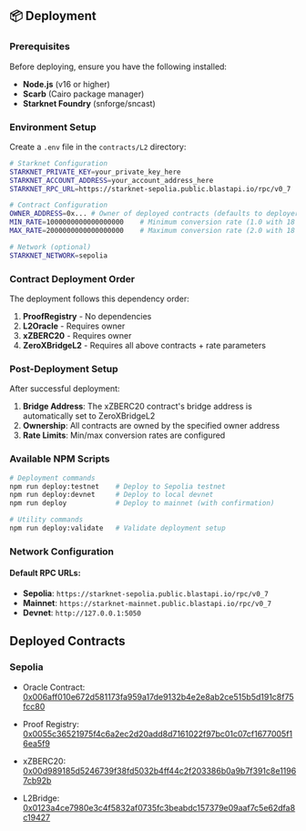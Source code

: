 ## 📦 Deployment

### Prerequisites

Before deploying, ensure you have the following installed:

- **Node.js** (v16 or higher)
- **Scarb** (Cairo package manager)
- **Starknet Foundry** (snforge/sncast)

### Environment Setup

Create a `.env` file in the `contracts/L2` directory:

```bash
# Starknet Configuration
STARKNET_PRIVATE_KEY=your_private_key_here
STARKNET_ACCOUNT_ADDRESS=your_account_address_here
STARKNET_RPC_URL=https://starknet-sepolia.public.blastapi.io/rpc/v0_7

# Contract Configuration
OWNER_ADDRESS=0x... # Owner of deployed contracts (defaults to deployer)
MIN_RATE=1000000000000000000    # Minimum conversion rate (1.0 with 18 decimals)
MAX_RATE=2000000000000000000    # Maximum conversion rate (2.0 with 18 decimals)

# Network (optional)
STARKNET_NETWORK=sepolia
```

### Contract Deployment Order

The deployment follows this dependency order:

1. **ProofRegistry** - No dependencies
2. **L2Oracle** - Requires owner
3. **xZBERC20** - Requires owner
4. **ZeroXBridgeL2** - Requires all above contracts + rate parameters

### Post-Deployment Setup

After successful deployment:

1. **Bridge Address**: The xZBERC20 contract's bridge address is automatically set to ZeroXBridgeL2
2. **Ownership**: All contracts are owned by the specified owner address
3. **Rate Limits**: Min/max conversion rates are configured

### Available NPM Scripts

```bash
# Deployment commands
npm run deploy:testnet    # Deploy to Sepolia testnet
npm run deploy:devnet     # Deploy to local devnet
npm run deploy            # Deploy to mainnet (with confirmation)

# Utility commands
npm run deploy:validate   # Validate deployment setup
```

### Network Configuration

#### Default RPC URLs:
- **Sepolia**: `https://starknet-sepolia.public.blastapi.io/rpc/v0_7`
- **Mainnet**: `https://starknet-mainnet.public.blastapi.io/rpc/v0_7`
- **Devnet**: `http://127.0.0.1:5050`


## Deployed Contracts

### Sepolia

- Oracle Contract: [0x006aff010e672d581173fa959a17de9132b4e2e8ab2ce515b5d191c8f75fcc80](https://sepolia.starkscan.co/contract/0x006aff010e672d581173fa959a17de9132b4e2e8ab2ce515b5d191c8f75fcc80#read-write-contract)

- Proof Registry: [0x0055c36521975f4c6a2ec2d20add8d7161022f97bc01c07cf1677005f16ea5f9](https://sepolia.starkscan.co/contract/0x0055c36521975f4c6a2ec2d20add8d7161022f97bc01c07cf1677005f16ea5f9#read-write-contract-sub-read)

- xZBERC20: [0x00d989185d5246739f38fd5032b4ff44c2f203386b0a9b7f391c8e11967cb92b](https://sepolia.starkscan.co/contract/0x00d989185d5246739f38fd5032b4ff44c2f203386b0a9b7f391c8e11967cb92b#read-write-contract)

- L2Bridge: [0x0123a4ce7980e3c4f5832af0735fc3beabdc157379e09aaf7c5e62dfa8c19427](https://sepolia.starkscan.co/contract/0x0123a4ce7980e3c4f5832af0735fc3beabdc157379e09aaf7c5e62dfa8c19427#read-write-contract-sub-write)
